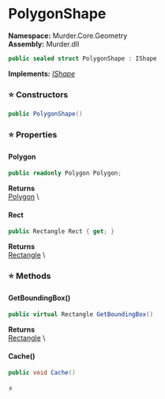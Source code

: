 # PolygonShape

**Namespace:** Murder.Core.Geometry \
**Assembly:** Murder.dll

```csharp
public sealed struct PolygonShape : IShape
```

**Implements:** _[IShape](/Murder/Core/Geometry/IShape.html)_

### ⭐ Constructors
```csharp
public PolygonShape()
```

### ⭐ Properties
#### Polygon
```csharp
public readonly Polygon Polygon;
```

**Returns** \
[Polygon](/Murder/Core/Geometry/Polygon.html) \
#### Rect
```csharp
public Rectangle Rect { get; }
```

**Returns** \
[Rectangle](/Murder/Core/Geometry/Rectangle.html) \
### ⭐ Methods
#### GetBoundingBox()
```csharp
public virtual Rectangle GetBoundingBox()
```

**Returns** \
[Rectangle](/Murder/Core/Geometry/Rectangle.html) \

#### Cache()
```csharp
public void Cache()
```



⚡